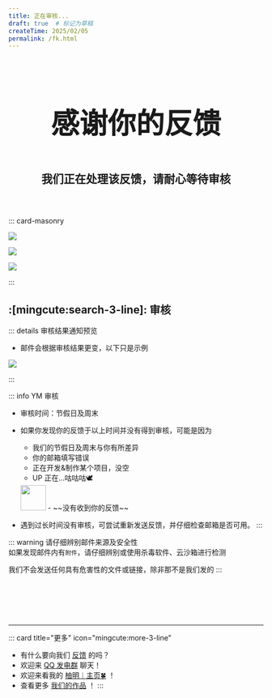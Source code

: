 ```yaml
---
title: 正在审核...
draft: true  # 标记为草稿
createTime: 2025/02/05
permalink: /fk.html
---
```


<div style="text-align: center; ">
    <p style="font-size: 56px; font-weight: 650; margin-top: 100px">感谢你的反馈</p>
    <p style="font-size: 22px; font-weight: 650; margin-top: 40px;">我们正在处理该反馈，请耐心等待审核</p>
    <p style="margin-top: 60px;"></p>
    <LinkCard title="反馈" icon="mingcute:mail-open-line" href="/notes/反馈中心/反馈.html" />
    <LinkCard title="发送灵感" icon="mingcute:bulb-line" href="/notes/反馈中心/发送灵感.html" />
    <LinkCard title="反馈中心" icon="mingcute:navigation-line" href="/notes/反馈中心/" />
</div>

::: card-masonry

![](https://ri.youming.v6.army/fkzx.png)

![](https://ri.youming.v6.army/fk.png)

![](https://ri.youming.v6.army/lg.png)

:::

## :[mingcute:search-3-line]: 审核


::: details 审核结果通知预览
- 邮件会根据审核结果更变，以下只是示例

![](https://ri.youming.v6.army/sh-fk.png)

:::

::: info YM 审核
- 审核时间：节假日及周末
- 如果你发现你的反馈于以上时间并没有得到审核，可能是因为

  - 我们的节假日及周末与你有所差异
  - 你的邮箱填写错误
  - 正在开发&制作某个项目，没空
  - UP 正在...咕咕咕🕊️  
  <img src="https://ri.youming.v6.army/gezi.png" width="50px">
  - ~~没有收到你的反馈~~

- 遇到过长时间没有审核，可尝试重新发送反馈，并仔细检查邮箱是否可用。
:::

::: warning
请仔细辨别邮件来源及安全性  
如果发现邮件内有`附件`，请仔细辨别或使用杀毒软件、云沙箱进行检测  

我们不会发送任何具有危害性的文件或链接，除非那不是我们发的
:::

<p style="margin-top: 100px"></p>

---

::: card title="更多" icon="mingcute:more-3-line"

- 有什么要向我们 [反馈](/notes/反馈中心/) 的吗？
- 欢迎来 [QQ 发电群](/链接.html#qq-群) 聊天！
- 欢迎来看我的 [柚明︱主页🍀](https://home.youming.v6.army/) ！
- 查看更多 [我们的作品](/notes/MC-鼠标指针) ！
:::